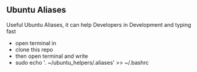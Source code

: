 
Ubuntu Aliases
-----------------------------
Useful Ubuntu Aliases, it can help Developers in Development and typing fast
* open terminal in
* clone this repo
* then open terminal and write
* sudo echo '. ~/ubuntu_helpers/.aliases' >> ~/.bashrc
